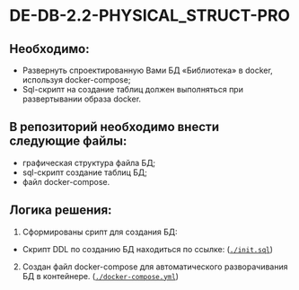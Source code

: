 # DE-DB-2.2-PHYSICAL_STRUCT-PRO
## Необходимо:
- Развернуть спроектированную Вами БД «Библиотека» в docker, используя docker-compose;
- Sql-cкрипт на создание таблиц должен выполняться при развертывании образа docker.
## В репозиторий необходимо внести следующие файлы:
- графическая структура файла БД;
- sql-cкрипт создание таблиц БД;
- файл docker-compose.
## Логика решения:
1. Сформированы срипт для создания БД:
- Скрипт DDL по созданию БД находиться по ссылке: (<code>[./init.sql](https://github.com/La-Haine-0/DE-DB-2.2-PHYSICAL_STRUCT-PRO-/blob/main/ddl-init.sql)</code>)
2. Создан файл docker-compose для автоматического разворачивания БД в контейнере. (<code>[./docker-compose.yml](https://github.com/La-Haine-0/DE-DB-2.2-PHYSICAL_STRUCT-PRO-/blob/main/docker-compose.yml)</code>)